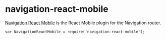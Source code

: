 ﻿# navigation-react-mobile
[Navigation React Mobile](http://grahammendick.github.io/navigation/) is the React Mobile plugin for the Navigation router.

    var NavigationReactMobile = require('navigation-react-mobile');
